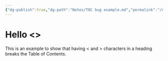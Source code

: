 ```yaml
---
{"dg-publish":true,"dg-path":"Notes/TOC bug example.md","permalink":"/notes/toc-bug-example/"}
---
```



# Hello <>

This is an example to show that having < and > characters in a heading breaks the Table of Contents.